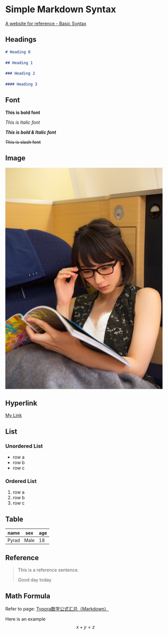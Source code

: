 # Simple Markdown Syntax

[A website for reference - Basic Syntax](https://www.markdownguide.org/basic-syntax)

## Headings

```markdown
# Heading 0

## Heading 1

### Heading 2

#### Heading 3
```


## Font

**This is bold font**

*This is Italic font*

***This is bold & Italic font***

~~This is slash font~~



## Image

![Riho](../_static/riho.jpg)




## Hyperlink

[My Link](https://www.google.com)


## List

### Unordered List

- row a
- row b
- row c

### Ordered List

1. row a 
2. row b
3. row c



## Table

| name  | sex  | age  |
| ----- | ---- | ---- |
| Pyrad | Male | 18   |



## Reference

> This is a reference sentence.
>
> Good day today



## Math Formula

Refer to page: [Typora数学公式汇总（Markdown）](https://zhuanlan.zhihu.com/p/261750408?utm_source=wechat_session)

Here is an example
$$
x + y = z
$$
